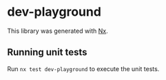 # dev-playground

This library was generated with [Nx](https://nx.dev).

## Running unit tests

Run `nx test dev-playground` to execute the unit tests.
